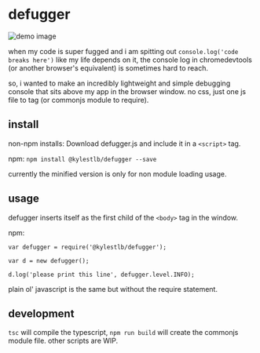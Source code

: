 # defugger

![demo image](https://ipfs.pics/ipfs/QmeJyU3Z4Y3nB1kuAeV6LW2NtmxMmjWSv3ASSneQASBs3v)

when my code is super fugged and i am spitting out `console.log('code breaks here')` like my life depends on it, the console log in chromedevtools (or another browser's equivalent) is sometimes hard to reach.

so, i wanted to make an incredibly lightweight and simple debugging console that sits above my app in the browser window.  no css, just one js file to tag (or commonjs module to require).

## install

non-npm installs: Download defugger.js and include it in a `<script>` tag.

npm: `npm install @kylestlb/defugger --save`

currently the minified version is only for non module loading usage.

## usage

defugger inserts itself as the first child of the `<body>` tag in the window.

npm: 

`var defugger = require('@kylestlb/defugger');`

`var d = new defugger();`

`d.log('please print this line', defugger.level.INFO);`

plain ol' javascript is the same but without the require statement.


## development

`tsc` will compile the typescript, `npm run build` will create the commonjs module file.  other scripts are WIP.







